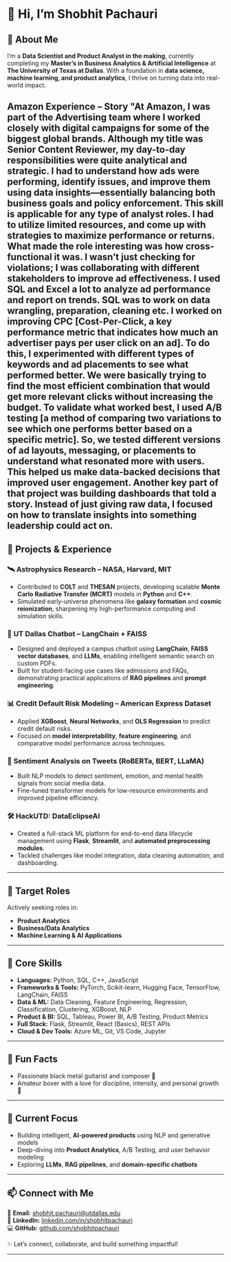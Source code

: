 # 👋 Hi, I’m Shobhit Pachauri

## 🚀 About Me

I’m a **Data Scientist and Product Analyst in the making**, currently completing my **Master’s in Business Analytics & Artificial Intelligence** at **The University of Texas at Dallas**. With a foundation in **data science, machine learning, and product analytics**, I thrive on turning data into real-world impact.

Amazon Experience – Story
"At Amazon, I was part of the Advertising team where I worked closely with digital campaigns for some of the biggest global brands. Although my title was Senior Content Reviewer, my day-to-day responsibilities were quite analytical and strategic. I had to understand how ads were performing, identify issues, and improve them using data insights—essentially balancing both business goals and policy enforcement. This skill is applicable for any type of analyst roles. I had to utilize limited resources, and come up with strategies to maximize performance or returns.
What made the role interesting was how cross-functional it was. I wasn’t just checking for violations; I was collaborating with different stakeholders to improve ad effectiveness. I used SQL and Excel a lot to analyze ad performance and report on trends. SQL was to work on data wrangling, preparation, cleaning etc. 
 I worked on improving CPC [Cost-Per-Click, a key performance metric that indicates how much an advertiser pays per user click on an ad]. To do this, I experimented with different types of keywords and ad placements to see what performed better. We were basically trying to find the most efficient combination that would get more relevant clicks without increasing the budget.
To validate what worked best, I used A/B testing [a method of comparing two variations to see which one performs better based on a specific metric]. So, we tested different versions of ad layouts, messaging, or placements to understand what resonated more with users. This helped us make data-backed decisions that improved user engagement.
Another key part of that project was building dashboards that told a story. Instead of just giving raw data, I focused on how to translate insights into something leadership could act on.
---

## 🔧 Projects & Experience

### 🛰️ **Astrophysics Research – NASA, Harvard, MIT**
- Contributed to **COLT** and **THESAN** projects, developing scalable **Monte Carlo Radiative Transfer (MCRT)** models in **Python** and **C++**.
- Simulated early-universe phenomena like **galaxy formation** and **cosmic reionization**, sharpening my high-performance computing and simulation skills.

### 💬 **UT Dallas Chatbot – LangChain + FAISS**
- Designed and deployed a campus chatbot using **LangChain**, **FAISS vector databases**, and **LLMs**, enabling intelligent semantic search on custom PDFs.
- Built for student-facing use cases like admissions and FAQs, demonstrating practical applications of **RAG pipelines** and **prompt engineering**.

### 📊 **Credit Default Risk Modeling – American Express Dataset**
- Applied **XGBoost**, **Neural Networks**, and **OLS Regression** to predict credit default risks.
- Focused on **model interpretability**, **feature engineering**, and comparative model performance across techniques.

### 🧠 **Sentiment Analysis on Tweets (RoBERTa, BERT, LLaMA)**
- Built NLP models to detect sentiment, emotion, and mental health signals from social media data.
- Fine-tuned transformer models for low-resource environments and improved pipeline efficiency.

### 🛠️ **HackUTD: DataEclipseAI**
- Created a full-stack ML platform for end-to-end data lifecycle management using **Flask**, **Streamlit**, and **automated preprocessing modules**.
- Tackled challenges like model integration, data cleaning automation, and dashboarding.

---

## 💼 Target Roles
Actively seeking roles in:
- **Product Analytics**
- **Business/Data Analytics**
- **Machine Learning & AI Applications**

---

## 🧠 Core Skills
- **Languages:** Python, SQL, C++, JavaScript  
- **Frameworks & Tools:** PyTorch, Scikit-learn, Hugging Face, TensorFlow, LangChain, FAISS  
- **Data & ML:** Data Cleaning, Feature Engineering, Regression, Classification, Clustering, XGBoost, NLP  
- **Product & BI:** SQL, Tableau, Power BI, A/B Testing, Product Metrics  
- **Full Stack:** Flask, Streamlit, React (Basics), REST APIs  
- **Cloud & Dev Tools:** Azure ML, Git, VS Code, Jupyter  

---

## 🎸 Fun Facts
- Passionate black metal guitarist and composer 🎸  
- Amateur boxer with a love for discipline, intensity, and personal growth 🥊

---

## 🌱 Current Focus
- Building intelligent, **AI-powered products** using NLP and generative models  
- Deep-diving into **Product Analytics**, A/B Testing, and user behavior modeling  
- Exploring **LLMs**, **RAG pipelines**, and **domain-specific chatbots**  

---

## 📫 Connect with Me  
📧 **Email:** shobhit.pachauri@utdallas.edu  
🔗 **LinkedIn:** [linkedin.com/in/shobhitpachauri](https://www.linkedin.com/in/shobhit-pachauri-a6b602165/)  
💻 **GitHub:** [github.com/shobhitpachauri](https://github.com/shobhitpachauri)  

✨ Let’s connect, collaborate, and build something impactful!

---
